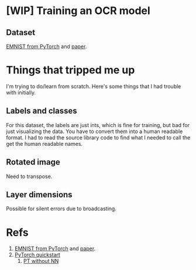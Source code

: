 # [WIP] Training an OCR model
## Dataset
[EMNIST from PyTorch](https://pytorch.org/vision/stable/generated/torchvision.datasets.EMNIST.html#torchvision.datasets.EMNIST) and [paper](https://www.westernsydney.edu.au/icns/resources/reproducible_research3/publication_support_materials2/emnist).

# Things that tripped me up
I'm trying to do/learn from scratch. Here's some things that I had trouble with initially.

## Labels and classes
For this dataset, the labels are just ints, which is fine for training, but bad for just visualizing the data. You have to convert them into a human readable format. I had to read the source library code to find what I needed to call the get the human readable names.  

## Rotated image
Need to transpose.

## Layer dimensions
Possible for silent errors due to broadcasting. 


# Refs
1. [EMNIST from PyTorch](https://pytorch.org/vision/stable/generated/torchvision.datasets.EMNIST.html#torchvision.datasets.EMNIST) and [paper](https://www.westernsydney.edu.au/icns/resources/reproducible_research3/publication_support_materials2/emnist).
1. [PyTorch quickstart](https://pytorch.org/tutorials/beginner/basics/quickstart_tutorial.html)
    1. [PT without NN](https://pytorch.org/tutorials/beginner/nn_tutorial.html)